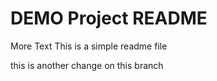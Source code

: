 # DEMO Project README

More Text
This is a simple readme file

this is another change
on this branch
